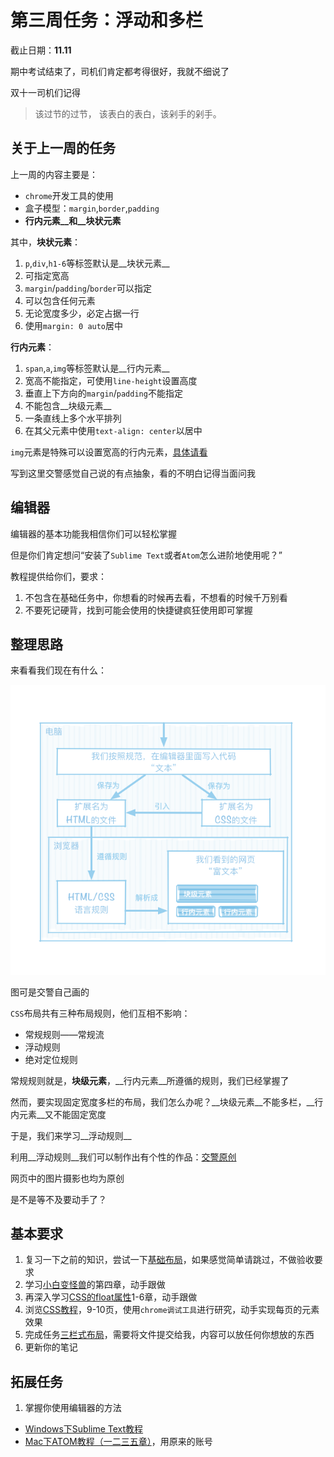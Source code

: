 # 第三周任务：浮动和多栏

截止日期：__11.11__

期中考试结束了，司机们肯定都考得很好，我就不细说了

双十一司机们记得

>该过节的过节， 该表白的表白，该剁手的剁手。

## 关于上一周的任务

上一周的内容主要是：

* `chrome`开发工具的使用
* 盒子模型：`margin`,`border`,`padding`
* __行内元素__和__块状元素__

其中，__块状元素__：

1. `p`,`div`,`h1-6`等标签默认是__块状元素__
1. 可指定宽高
1. `margin`/`padding`/`border`可以指定
1. 可以包含任何元素
1. 无论宽度多少，必定占据一行
1. 使用`margin: 0 auto`居中

__行内元素__：

1. `span`,`a`,`img`等标签默认是__行内元素__
1. 宽高不能指定，可使用`line-height`设置高度
1. 垂直上下方向的`margin`/`padding`不能指定
1. 不能包含__块级元素__
1. 一条直线上多个水平排列
1. 在其父元素中使用`text-align: center`以居中

`img`元素是特殊可以设置宽高的行内元素，[具体请看](https://www.zhihu.com/question/25402556/answer/30728140)

写到这里交警感觉自己说的有点抽象，看的不明白记得当面问我

## 编辑器

编辑器的基本功能我相信你们可以轻松掌握

但是你们肯定想问“安装了`Sublime Text`或者`Atom`怎么进阶地使用呢？”

教程提供给你们，要求：

1. 不包含在基础任务中，你想看的时候再去看，不想看的时候千万别看
2. 不要死记硬背，找到可能会使用的快捷键疯狂使用即可掌握

## 整理思路

来看看我们现在有什么：

![](https://raw.githubusercontent.com/LumpyChen/WIEmaterial/master/Web/img/get.png)

图可是交警自己画的

`CSS`布局共有三种布局规则，他们互相不影响：

* 常规规则——常规流
* 浮动规则
* 绝对定位规则

常规规则就是，__块级元素__，__行内元素__所遵循的规则，我们已经掌握了

然而，要实现固定宽度多栏的布局，我们怎么办呢？__块级元素__不能多栏，__行内元素__又不能固定宽度

于是，我们来学习__浮动规则__

利用__浮动规则__我们可以制作出有个性的作品：[交警原创](http://lumpychen.github.io/Lantau/)

网页中的图片摄影也均为原创

是不是等不及要动手了？

## 基本要求

1. 复习一下之前的知识，尝试一下[基础布局](http://ife.baidu.com/task/detail?taskId=2)，如果感觉简单请跳过，不做验收要求
2. 学习[小白变怪兽](http://bianguaishou.com)的第四章，动手跟做
1. 再深入学习[CSS的float属性](http://www.imooc.com/learn/121)1-6章，动手跟做
1. 浏览[CSS教程](http://zh.learnlayout.com/no-layout.html)，9-10页，使用`chrome调试工具`进行研究，动手实现每页的元素效果
1. 完成任务[三栏式布局](http://ife.baidu.com/task/detail?taskId=3)，需要将文件提交给我，内容可以放任何你想放的东西
3. 更新你的笔记

## 拓展任务

1. 掌握你使用编辑器的方法
  * [Windows下Sublime Text教程](http://www.imooc.com/learn/40)
  * [Mac下ATOM教程（一二三五章）](http://www.haoqicat.com/atom-love-js)，用原来的账号


